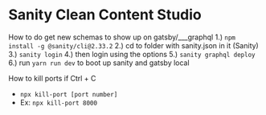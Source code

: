 # Sanity Clean Content Studio

How to do get new schemas to show up on gatsby/___graphql
1.) `npm install -g @sanity/cli@2.33.2`
2.) cd to folder with sanity.json in it (Sanity)
3.) `sanity login`
4.) then login using the options
5.) `sanity graphql deploy`
6.) run `yarn run dev` to boot up sanity and gatsby local

How to kill ports if Ctrl + C
- `npx kill-port [port number]` 
- Ex: `npx kill-port 8000`
